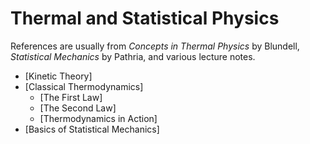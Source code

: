 # Thermal and Statistical Physics

References are usually from *Concepts in Thermal Physics* by Blundell, *Statistical Mechanics* by Pathria, and various lecture notes.

- [Kinetic Theory]
- [Classical Thermodynamics]
    - [The First Law]
    - [The Second Law]
    - [Thermodynamics in Action]
- [Basics of Statistical Mechanics]
